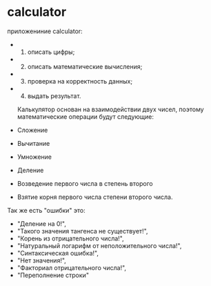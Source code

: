 # calculator
приложениние calculator:
- 1) описать цифры;
- 2) описать математические вычисления;
- 3) проверка на корректность данных; 
- 4) выдать результат. 

   Калькулятор основан на взаимодействии двух чисел, 
поэтому математические операции будут следующие:
 - Сложение
 - Вычитание
 - Умножение
 - Деление
 - Возведение первого числа в степень второго
 - Взятие корня первого числа степени второго числа.

Так же есть "ошибки" это:
 -  "Деление на 0!",
 -  "Такого значения тангенса не существует!",
 -  "Корень из отрицательного числа!",
 -  "Натуральный логарифм от неположительного числа!",
 -  "Синтаксическая ошибка!",
 -  "Нет значения!",
 - "Факториал отрицательного числа!",
 -  "Переполнение строки"
